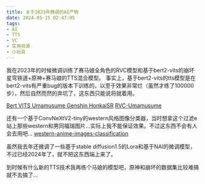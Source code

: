 ```yaml
---
title: 关于2023年微调的AI产物
date: 2024-05-15 02:47:05
tags: 
- AI
- TTS
- VC
- 实用资源
- 小玩具
---
```

我在2023年的时候微调训练了赛马娘全角色的RVC模型和基于bert2-vits的崩坏星穹铁道+原神+赛马娘的TTS混合模型。
事实上，基于bert2-vits的tts模型是在bert2-vits有严重bug的版本下训练的，以至于效果非常烂（虽然才练了100000步），然后自然而然的弃坑了，这东西只能说将就着用。

[Bert VITS Umamusume Genshin HonkaiSR](https://huggingface.co/spaces/TLME/Bert-VITS-Umamusume-Genshin-HonkaiSR)
[RVC-Umamusume](https://huggingface.co/TLME/RVC-Umamusume)

还有一个基于ConvNeXtV2-tiny的western风格图像分类器，当时想拿这个过滤e站上那些western和男同福瑞图片...实际上我不能保证效果。不过这东西不会有人会去用吧...
[western-anime-images-classification](https://huggingface.co/spaces/TLME/western-anime-images-classification)

虽然我去年还微调了一些基于stable diffusion1.5的Lora和基于NAI的微调模型，不过已经2024年了，就不把这东西端上来了。

到时候有什么新的TTS技术我再练个马娘的模型吧，原神和崩坏的数据集比较难搞就不去搞了...